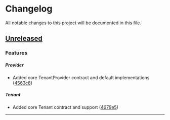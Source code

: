 <!--- BEGIN HEADER -->
# Changelog

All notable changes to this project will be documented in this file.
<!--- END HEADER -->

## [Unreleased](https://github.com/tenantedlaravel/core/compare/2a867d88e0da5595a6d978821259794f599fe125...HEAD)

### Features


##### Provider

* Added core TenantProvider contract and default implementations ([4563c8](https://github.com/tenantedlaravel/core/commit/4563c8f38032b5afb381b44a373331d8a9a3a6a0))

##### Tenant

* Added core Tenant contract and support ([4679e5](https://github.com/tenantedlaravel/core/commit/4679e547cb45f21c336fb311c08e7421c864c80b))


---


